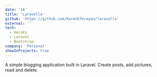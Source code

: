 ```yaml
---
date: '16'
title: 'Laravella'
github: 'https://github.com/KarenEfereyan/laravella'
external: ''
tech:
  - Heroku
  - Laravel
  - Bootstrap
company: 'Personal'
showInProjects: true
---
```

    
A simple blogging application built in Laravel. Create posts, add pictures, read and delete.
